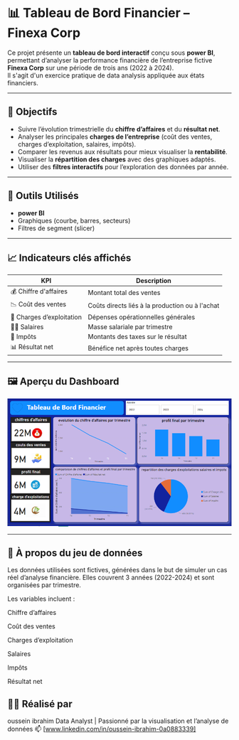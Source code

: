 # 📊 Tableau de Bord Financier – Finexa Corp

Ce projet présente un **tableau de bord interactif** conçu sous **power BI**, permettant d’analyser la performance financière de l’entreprise fictive **Finexa Corp** sur une période de trois ans (2022 à 2024).  
Il s'agit d'un exercice pratique de data analysis appliquée aux états financiers.

---

## 🎯 Objectifs

- Suivre l’évolution trimestrielle du **chiffre d’affaires** et du **résultat net**.
- Analyser les principales **charges de l’entreprise** (coût des ventes, charges d’exploitation, salaires, impôts).
- Comparer les revenus aux résultats pour mieux visualiser la **rentabilité**.
- Visualiser la **répartition des charges** avec des graphiques adaptés.
- Utiliser des **filtres interactifs** pour l’exploration des données par année.

---

## 🧰 Outils Utilisés

- **power BI**
- Graphiques (courbe, barres, secteurs)
- Filtres de segment (slicer)

---

## 📈 Indicateurs clés affichés

| KPI                         | Description                                      |
|----------------------------|--------------------------------------------------|
| 💰 Chiffre d'affaires       | Montant total des ventes                        |
| 📉 Coût des ventes          | Coûts directs liés à la production ou à l'achat |
| 🧾 Charges d’exploitation    | Dépenses opérationnelles générales              |
| 👷‍♂️ Salaires                 | Masse salariale par trimestre                   |
| 💸 Impôts                   | Montants des taxes sur le résultat              |
| 📊 Résultat net             | Bénéfice net après toutes charges               |

---

## 🖼️ Aperçu du Dashboard

![Aperçu du Dashboard](financial-Dashbord.PNG)

---

## 📌 À propos du jeu de données

Les données utilisées sont fictives, générées dans le but de simuler un cas réel d’analyse financière. Elles couvrent 3 années (2022-2024) et sont organisées par trimestre.

Les variables incluent :

Chiffre d’affaires

Coût des ventes

Charges d’exploitation

Salaires

Impôts

Résultat net

## 🧑‍💻 Réalisé par

oussein ibrahim
Data Analyst | Passionné par la visualisation et l’analyse de données
📫 [www.linkedin.com/in/oussein-ibrahim-0a0883339]


